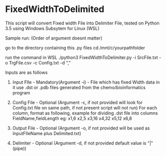 # FixedWidthToDelimited

This script will convert Fixed width File into Delimiter File, tested on Python 3.5 using Windows Subsytem for Linux (WSL)

Sample run: (Order of argument doesnt matter)

go to the directory containing this .py files
cd /mnt/c/yourpathfolder

run the command in WSL
./python3 FixedWidthToDelimiter.py -i SrcFile.txt -o TrgFile.csv -c Config.txt -d ","

Inputs are as follows

1. Input FIle - Mandatory(Argument -i) - File which has fixed Width data in it
    use .dst or .pdb files generated from the chemo/bioinformatics program
    
2. Config File - Optional (Argument -c, if not provided will look for Config.txt file on same path, if not present script will not run)
    For each column, format as following, example for dividing .dst file into columns
    FieldName,fieldLength
    eg:
    x1,6
    x2,5
    x3,16
    x4,32
    x5,12
    x6,8

3. Output File - Optional (Argument -o, if not provided will be used as InputFIleName plus Delimited.txt)

4. Delimiter - Optional (Argument -d, if not provided default value is "|" (pipe))

